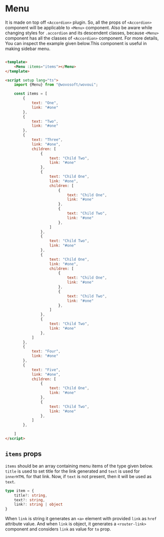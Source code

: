 # Menu

It is made on top off `<Accordion>` plugin. So, all the props of `<Accordion>` component will be applicable to `<Menu>`
component. Also be aware while changing styles for `.accordion` and its descendent classes, because `<Menu>` component
has all the classes of `<Accordion>` component. For more details, You can inspect the example given below.This component
is useful in making sidebar menu.

<WMenu :items="items"></WMenu>

```html

<template>
    <Menu :items="items"></Menu>
</template>

<script setup lang="ts">
    import {Menu} from "@wovosoft/wovoui";

    const items = [
        {
            text: "One",
            link: "#one"
        },
        {
            text: "Two",
            link: "#one"
        },
        {
            text: "Three",
            link: "#one",
            children: [
                {
                    text: "Child Two",
                    link: "#one"
                },
                {
                    text: "Child One",
                    link: "#one",
                    children: [
                        {
                            text: "Child One",
                            link: "#one"
                        },
                        {
                            text: "Child Two",
                            link: "#one"
                        },
                    ]
                },
                {
                    text: "Child Two",
                    link: "#one"
                },
                {
                    text: "Child One",
                    link: "#one",
                    children: [
                        {
                            text: "Child One",
                            link: "#one"
                        },
                        {
                            text: "Child Two",
                            link: "#one"
                        },
                    ]
                },
                {
                    text: "Child Two",
                    link: "#one"
                },
            ]
        },
        {
            text: "Four",
            link: "#one"
        },
        {
            text: "Five",
            link: "#one",
            children: [
                {
                    text: "Child One",
                    link: "#one"
                },
                {
                    text: "Child Two",
                    link: "#one"
                },
            ]
        },

    ]
</script>

```

<script setup>
const items = [
    {
        text: "One",
        link: "#one"
    },
    {
        text: "Two",
        link: "#one"
    },
    {
        text: "Three",
        link: "#one",
        children:[
            {
                text: "Child Two",
                link: "#one"
            },
            {
                text: "Child One",
                link: "#one",
                children:[
                    {
                        text: "Child One",
                        link: "#one"
                    },
                    {
                        text: "Child Two",
                        link: "#one"
                    },
                ]
            },
            {
                text: "Child Two",
                link: "#one"
            },
            {
                text: "Child One",
                link: "#one",
                children:[
                    {
                        text: "Child One",
                        link: "#one"
                    },
                    {
                        text: "Child Two",
                        link: "#one"
                    },
                ]
            },
            {
                text: "Child Two",
                link: "#one"
            },
        ]
    },
    {
        text: "Four",
        link: "#one"
    },
    {
        text: "Five",
        link: "#one",
        children:[
            {
                text: "Child One",
                link: "#one"
            },
            {
                text: "Child Two",
                link: "#one"
            },
        ]
    },

]
</script>

## `items` props

`items` should be an array containing menu items of the type given below. `title` is used to set title for the link
generated and `text` is used for `innerHTML` for that link. Now, if `text` is not present, then it will be used
as `text`.

```ts
type item = {
    title?: string,
    text?: string,
    link?: string | object
}
```

When `link` is string it generates an `<a>` element with provided `link` as `href` attribute value. And when `link` is
object, it generates a `<router-link>` component and considers `link` as value for `to` prop.